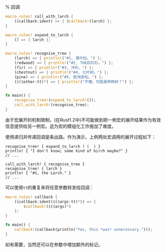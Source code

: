 % 回调

```rust
macro_rules! call_with_larch {
    ($callback:ident) => { $callback!(larch) };
}

macro_rules! expand_to_larch {
    () => { larch };
}

macro_rules! recognise_tree {
    (larch) => { println!("#1, 落叶松。") };
    (redwood) => { println!("#2, THE巨红杉。") };
    (fir) => { println!("#3, 冷杉。") };
    (chestnut) => { println!("#4, 七叶树。") };
    (pine) => { println!("#5, 欧洲赤松。") };
    ($($other:tt)*) => { println!("不懂，可能是种桦树？") };
}

fn main() {
    recognise_tree!(expand_to_larch!());
    call_with_larch!(recognise_tree);
}
```

由于宏展开的机制限制，(在Rust1.2中)不可能做到把一例宏的展开结果作为有效信息提供给另一例宏。这为宏的模组化工作施加了难度。

使用递归并传递回调是条出路。作为演示，上例两处宏调用的展开过程如下：

```ignore
recognise_tree! { expand_to_larch ! (  ) }
println! { "I don't know; some kind of birch maybe?" }
// ...

call_with_larch! { recognise_tree }
recognise_tree! { larch }
println! { "#1, the Larch." }
// ...
```

可以使用`tt`的重复来将任意参数转发给回调：

```rust
macro_rules! callback {
    ($callback:ident($($args:tt)*)) => {
        $callback!($($args)*)
    };
}

fn main() {
    callback!(callback(println("Yes, this *was* unnecessary.")));
}
```

如有需要，当然还可以在参数中增加额外的标记。

